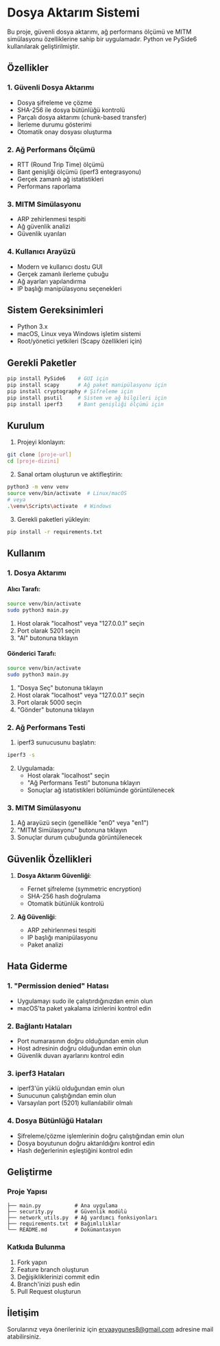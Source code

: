 # Dosya Aktarım Sistemi

Bu proje, güvenli dosya aktarımı, ağ performans ölçümü ve MITM simülasyonu özelliklerine sahip bir uygulamadır. Python ve PySide6 kullanılarak geliştirilmiştir.

## Özellikler

### 1. Güvenli Dosya Aktarımı
- Dosya şifreleme ve çözme
- SHA-256 ile dosya bütünlüğü kontrolü
- Parçalı dosya aktarımı (chunk-based transfer)
- İlerleme durumu gösterimi
- Otomatik onay dosyası oluşturma

### 2. Ağ Performans Ölçümü
- RTT (Round Trip Time) ölçümü
- Bant genişliği ölçümü (iperf3 entegrasyonu)
- Gerçek zamanlı ağ istatistikleri
- Performans raporlama

### 3. MITM Simülasyonu
- ARP zehirlenmesi tespiti
- Ağ güvenlik analizi
- Güvenlik uyarıları

### 4. Kullanıcı Arayüzü
- Modern ve kullanıcı dostu GUI
- Gerçek zamanlı ilerleme çubuğu
- Ağ ayarları yapılandırma
- IP başlığı manipülasyonu seçenekleri

## Sistem Gereksinimleri

- Python 3.x
- macOS, Linux veya Windows işletim sistemi
- Root/yönetici yetkileri (Scapy özellikleri için)

## Gerekli Paketler

```bash
pip install PySide6    # GUI için
pip install scapy      # Ağ paket manipülasyonu için
pip install cryptography # Şifreleme için
pip install psutil     # Sistem ve ağ bilgileri için
pip install iperf3     # Bant genişliği ölçümü için
```

## Kurulum

1. Projeyi klonlayın:
```bash
git clone [proje-url]
cd [proje-dizini]
```

2. Sanal ortam oluşturun ve aktifleştirin:
```bash
python3 -m venv venv
source venv/bin/activate  # Linux/macOS
# veya
.\venv\Scripts\activate  # Windows
```

3. Gerekli paketleri yükleyin:
```bash
pip install -r requirements.txt
```

## Kullanım

### 1. Dosya Aktarımı

#### Alıcı Tarafı:
```bash
source venv/bin/activate
sudo python3 main.py
```
1. Host olarak "localhost" veya "127.0.0.1" seçin
2. Port olarak 5201 seçin
3. "Al" butonuna tıklayın

#### Gönderici Tarafı:
```bash
source venv/bin/activate
sudo python3 main.py
```
1. "Dosya Seç" butonuna tıklayın
2. Host olarak "localhost" veya "127.0.0.1" seçin
3. Port olarak 5000 seçin
4. "Gönder" butonuna tıklayın

### 2. Ağ Performans Testi

1. iperf3 sunucusunu başlatın:
```bash
iperf3 -s
```

2. Uygulamada:
   - Host olarak "localhost" seçin
   - "Ağ Performans Testi" butonuna tıklayın
   - Sonuçlar ağ istatistikleri bölümünde görüntülenecek

### 3. MITM Simülasyonu

1. Ağ arayüzü seçin (genellikle "en0" veya "en1")
2. "MITM Simülasyonu" butonuna tıklayın
3. Sonuçlar durum çubuğunda görüntülenecek

## Güvenlik Özellikleri

1. **Dosya Aktarım Güvenliği**:
   - Fernet şifreleme (symmetric encryption)
   - SHA-256 hash doğrulama
   - Otomatik bütünlük kontrolü

2. **Ağ Güvenliği**:
   - ARP zehirlenmesi tespiti
   - IP başlığı manipülasyonu
   - Paket analizi

## Hata Giderme

### 1. "Permission denied" Hatası
- Uygulamayı sudo ile çalıştırdığınızdan emin olun
- macOS'ta paket yakalama izinlerini kontrol edin

### 2. Bağlantı Hataları
- Port numarasının doğru olduğundan emin olun
- Host adresinin doğru olduğundan emin olun
- Güvenlik duvarı ayarlarını kontrol edin

### 3. iperf3 Hataları
- iperf3'ün yüklü olduğundan emin olun
- Sunucunun çalıştığından emin olun
- Varsayılan port (5201) kullanılabilir olmalı

### 4. Dosya Bütünlüğü Hataları
- Şifreleme/çözme işlemlerinin doğru çalıştığından emin olun
- Dosya boyutunun doğru aktarıldığını kontrol edin
- Hash değerlerinin eşleştiğini kontrol edin

## Geliştirme

### Proje Yapısı
```
├── main.py           # Ana uygulama
├── security.py       # Güvenlik modülü
├── network_utils.py  # Ağ yardımcı fonksiyonları
├── requirements.txt  # Bağımlılıklar
└── README.md         # Dokümantasyon
```

### Katkıda Bulunma
1. Fork yapın
2. Feature branch oluşturun
3. Değişikliklerinizi commit edin
4. Branch'inizi push edin
5. Pull Request oluşturun



## İletişim

Sorularınız veya önerileriniz için ervaaygunes8@gmail.com adresine mail atabilirsiniz. 
